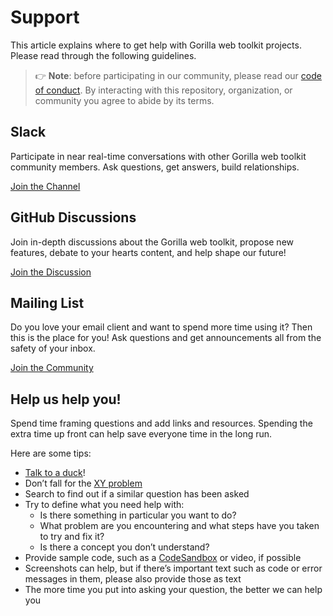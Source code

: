 # Support

This article explains where to get help with Gorilla web toolkit projects.
Please read through the following guidelines.

> 👉 **Note**: before participating in our community, please read our
> [code of conduct](CODE_OF_CONDUCT.md).
> By interacting with this repository, organization, or community you agree to
> abide by its terms.

## Slack

Participate in near real-time conversations with other Gorilla web toolkit community members. Ask questions, get answers, build relationships.

[Join the Channel](https://gophers.slack.com/archives/C66HMHQHL)

## GitHub Discussions

Join in-depth discussions about the Gorilla web toolkit, propose new features, debate to your hearts content, and help shape our future!

[Join the Discussion](https://github.com/orgs/gorilla/discussions)

## Mailing List

Do you love your email client and want to spend more time using it? Then this is the place for you! Ask questions and get announcements all from the safety of your inbox.

[Join the Community](https://groups.google.com/g/gorilla-web)

## Help us help you!
Spend time framing questions and add links and resources.
Spending the extra time up front can help save everyone time in the long run.

Here are some tips:

*   [Talk to a duck](https://rubberduckdebugging.com)!
*   Don’t fall for the [XY problem](https://meta.stackexchange.com/questions/66377/what-is-the-xy-problem/66378#66378)
*   Search to find out if a similar question has been asked
*   Try to define what you need help with:
    *   Is there something in particular you want to do?
    *   What problem are you encountering and what steps have you taken to try
        and fix it?
    *   Is there a concept you don’t understand?
*   Provide sample code, such as a [CodeSandbox](https://codesandbox.io) or video, if possible
*   Screenshots can help, but if there’s important text such as code or error
    messages in them, please also provide those as text
*   The more time you put into asking your question, the better we can help you
